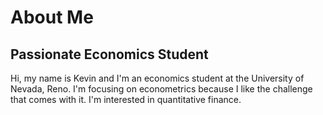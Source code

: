 # About Me
## Passionate Economics Student
Hi, my name is Kevin and I'm an economics student at the University of Nevada, Reno. I'm focusing on econometrics because I like the challenge that comes with it. I'm interested in quantitative finance.
